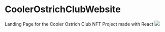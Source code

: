# CoolerOstrichClubWebsite
Landing Page for the Cooler Ostrich Club NFT Project made with React
<img src="https://i.imgur.com/uyADGsz.png" /> 
